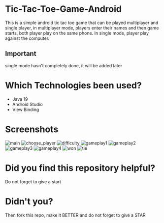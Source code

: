 # Tic-Tac-Toe-Game-Android
This is a simple android tic tac toe game that can be played multiplayer and single player, in multiplayer mode, players enter their names and then game starts,
both player play on the same phone. In single mode, player play against the computer.
## Important
single mode hasn't completely done, it will be added later

# Which Technologies been used?
- Java 19
- Android Studio
- View Binding
    
# Screenshots
![main](https://user-images.githubusercontent.com/96844411/235513129-de1855e3-20cc-40f6-8566-1139b28cc2e1.PNG)
![choose_player](https://user-images.githubusercontent.com/96844411/235513150-acdcbba9-3c70-44c4-9534-4195eccbab2f.PNG)
![difficulty](https://user-images.githubusercontent.com/96844411/235513168-a6f946dd-3e5b-4b44-aa6d-a6df0afbdeb1.PNG)
![gameplay1](https://user-images.githubusercontent.com/96844411/235513172-a9c94c4a-997d-4613-80ac-435464b50362.PNG)
![gameplay2](https://user-images.githubusercontent.com/96844411/235513183-63293e05-d159-46c6-8489-9d4986e1bd7f.PNG)
![gameplay3](https://user-images.githubusercontent.com/96844411/235513192-72f1f9ac-7281-4c99-9157-0f41f6833e5b.PNG)
![gameplay4](https://user-images.githubusercontent.com/96844411/235513198-babfea1e-10f8-49db-b21e-0a3b17531503.PNG)
![won](https://user-images.githubusercontent.com/96844411/235513241-a65b7363-0c69-4c09-a872-6c1fbf06486e.PNG)
![tie](https://user-images.githubusercontent.com/96844411/235513250-2e5770f9-3ada-472f-992c-bf3ff03659a6.PNG)



# Did you find this repository helpful?
Do not forget to give a start

# Didn't you?
Then fork this repo, make it BETTER and do not forget to give a STAR
